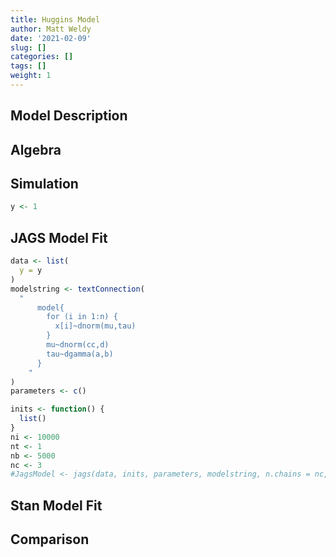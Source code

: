 ```yaml
---
title: Huggins Model
author: Matt Weldy
date: '2021-02-09'
slug: []
categories: []
tags: []
weight: 1
---
```




## Model Description

## Algebra

## Simulation


```r
y <- 1
```

## JAGS Model Fit


```r
data <- list(
  y = y
)
modelstring <- textConnection(
  "
	  model{
		for (i in 1:n) {
		  x[i]~dnorm(mu,tau)
		}
		mu~dnorm(cc,d)
		tau~dgamma(a,b)
	  }
	"
)
parameters <- c()

inits <- function() {
  list()
}
ni <- 10000
nt <- 1
nb <- 5000
nc <- 3
#JagsModel <- jags(data, inits, parameters, modelstring, n.chains = nc, n.thin = nt, n.iter = ni, n.burnin = nb)
```
## Stan Model Fit




## Comparison



